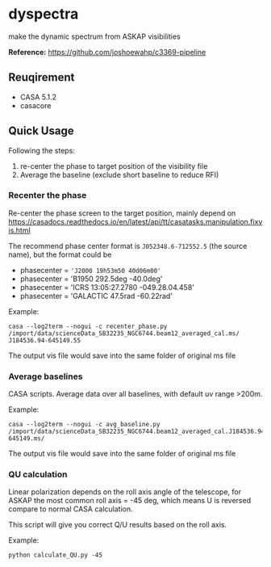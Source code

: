 # dyspectra

make the dynamic spectrum from ASKAP visibilities 

**Reference:**
https://github.com/joshoewahp/c3369-pipeline

## Reuqirement

* CASA 5.1.2
* casacore

## Quick Usage

Following the steps:
1. re-center the phase to target position of the visibility file 
2. Average the baseline (exclude short baseline to reduce RFI)

### Recenter the phase

Re-center the phase screen to the target position, mainly depend on https://casadocs.readthedocs.io/en/latest/api/tt/casatasks.manipulation.fixvis.html

The recommend phase center format is `J052348.6-712552.5` (the source name), but the format could be 
* phasecenter = `'J2000 19h53m50 40d06m00'`
* phasecenter = 'B1950 292.5deg -40.0deg'
* phasecenter = 'ICRS 13:05:27.2780 -049.28.04.458'
* phasecenter = 'GALACTIC 47.5rad -60.22rad'

Example:
```
casa --log2term --nogui -c recenter_phase.py /import/data/scienceData_SB32235_NGC6744.beam12_averaged_cal.ms/ J184536.94-645149.55
```
The output vis file would save into the same folder of original ms file

### Average baselines 

CASA scripts. Average data over all baselines, with default uv range >200m. 

Example:
```
casa --log2term --nogui -c avg_baseline.py /import/data/scienceData_SB32235_NGC6744.beam12_averaged_cal.J184536.94-645149.ms/
```
The output vis file would save into the same folder of original ms file

### QU calculation

Linear polarization depends on the roll axis angle of the telescope, for ASKAP the most common roll axis = -45 deg, which means U is reversed compare to normal CASA calculation. 

This script will give you correct Q/U results based on the roll axis. 

Example:
```
python calculate_QU.py -45
```




